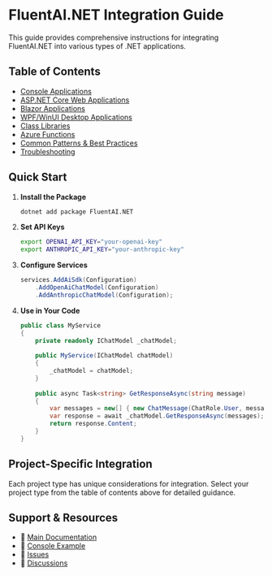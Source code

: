 # FluentAI.NET Integration Guide

This guide provides comprehensive instructions for integrating FluentAI.NET into various types of .NET applications.

## Table of Contents

- [Console Applications](console-applications.md)
- [ASP.NET Core Web Applications](aspnet-core.md)
- [Blazor Applications](blazor.md)
- [WPF/WinUI Desktop Applications](wpf-winui.md)
- [Class Libraries](class-libraries.md)
- [Azure Functions](azure-functions.md)
- [Common Patterns & Best Practices](common-patterns.md)
- [Troubleshooting](troubleshooting.md)

## Quick Start

1. **Install the Package**
   ```bash
   dotnet add package FluentAI.NET
   ```

2. **Set API Keys**
   ```bash
   export OPENAI_API_KEY="your-openai-key"
   export ANTHROPIC_API_KEY="your-anthropic-key"
   ```

3. **Configure Services**
   ```csharp
   services.AddAiSdk(Configuration)
       .AddOpenAiChatModel(Configuration)
       .AddAnthropicChatModel(Configuration);
   ```

4. **Use in Your Code**
   ```csharp
   public class MyService
   {
       private readonly IChatModel _chatModel;
       
       public MyService(IChatModel chatModel)
       {
           _chatModel = chatModel;
       }
       
       public async Task<string> GetResponseAsync(string message)
       {
           var messages = new[] { new ChatMessage(ChatRole.User, message) };
           var response = await _chatModel.GetResponseAsync(messages);
           return response.Content;
       }
   }
   ```

## Project-Specific Integration

Each project type has unique considerations for integration. Select your project type from the table of contents above for detailed guidance.

## Support & Resources

- 📖 [Main Documentation](../README.md)
- 🧪 [Console Example](../Examples/ConsoleApp/README.md)
- 🐛 [Issues](https://github.com/abxba0/fluentai-dotnet/issues)
- 💬 [Discussions](https://github.com/abxba0/fluentai-dotnet/discussions)